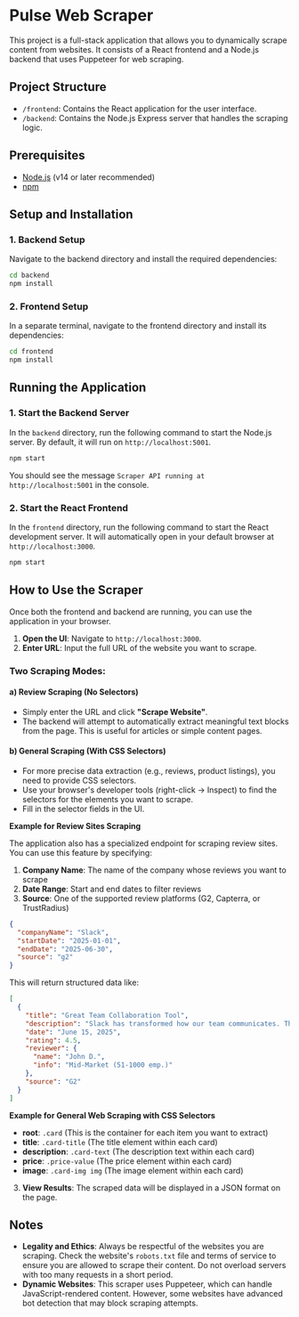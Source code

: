 # Pulse Web Scraper

This project is a full-stack application that allows you to dynamically scrape content from websites. It consists of a React frontend and a Node.js backend that uses Puppeteer for web scraping.

## Project Structure

- `/frontend`: Contains the React application for the user interface.
- `/backend`: Contains the Node.js Express server that handles the scraping logic.

## Prerequisites

- [Node.js](https://nodejs.org/) (v14 or later recommended)
- [npm](https://www.npmjs.com/)

## Setup and Installation

### 1. Backend Setup

Navigate to the backend directory and install the required dependencies:

```bash
cd backend
npm install
```

### 2. Frontend Setup

In a separate terminal, navigate to the frontend directory and install its dependencies:

```bash
cd frontend
npm install
```

## Running the Application

### 1. Start the Backend Server

In the `backend` directory, run the following command to start the Node.js server. By default, it will run on `http://localhost:5001`.

```bash
npm start
```

You should see the message `Scraper API running at http://localhost:5001` in the console.

### 2. Start the React Frontend

In the `frontend` directory, run the following command to start the React development server. It will automatically open in your default browser at `http://localhost:3000`.

```bash
npm start
```

## How to Use the Scraper

Once both the frontend and backend are running, you can use the application in your browser.

1.  **Open the UI**: Navigate to `http://localhost:3000`.
2.  **Enter URL**: Input the full URL of the website you want to scrape.

### Two Scraping Modes:

#### a) Review Scraping (No Selectors)

- Simply enter the URL and click **"Scrape Website"**.
- The backend will attempt to automatically extract meaningful text blocks from the page. This is useful for articles or simple content pages.

#### b) General Scraping (With CSS Selectors)

- For more precise data extraction (e.g., reviews, product listings), you need to provide CSS selectors.
- Use your browser's developer tools (right-click -> Inspect) to find the selectors for the elements you want to scrape.
- Fill in the selector fields in the UI.

**Example for Review Sites Scraping**

The application also has a specialized endpoint for scraping review sites. You can use this feature by specifying:

1. **Company Name**: The name of the company whose reviews you want to scrape
2. **Date Range**: Start and end dates to filter reviews
3. **Source**: One of the supported review platforms (G2, Capterra, or TrustRadius)

```json
{
  "companyName": "Slack",
  "startDate": "2025-01-01",
  "endDate": "2025-06-30",
  "source": "g2"
}
```

This will return structured data like:

```json
[
  {
    "title": "Great Team Collaboration Tool",
    "description": "Slack has transformed how our team communicates. The channels keep topics organized and the integrations with other tools make it a central hub for notifications.",
    "date": "June 15, 2025",
    "rating": 4.5,
    "reviewer": {
      "name": "John D.",
      "info": "Mid-Market (51-1000 emp.)"
    },
    "source": "G2"
  }
]
```


**Example for General Web Scraping with CSS Selectors**

-   **root**: `.card` (This is the container for each item you want to extract)
-   **title**: `.card-title` (The title element within each card)
-   **description**: `.card-text` (The description text within each card)
-   **price**: `.price-value` (The price element within each card)
-   **image**: `.card-img img` (The image element within each card)


3.  **View Results**: The scraped data will be displayed in a JSON format on the page.

## Notes

-   **Legality and Ethics**: Always be respectful of the websites you are scraping. Check the website's `robots.txt` file and terms of service to ensure you are allowed to scrape their content. Do not overload servers with too many requests in a short period.
-   **Dynamic Websites**: This scraper uses Puppeteer, which can handle JavaScript-rendered content. However, some websites have advanced bot detection that may block scraping attempts.
